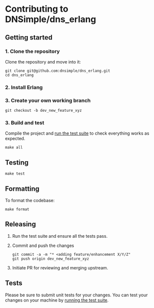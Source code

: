 # Contributing to DNSimple/dns_erlang

## Getting started

### 1. Clone the repository

Clone the repository and move into it:

```shell
git clone git@github.com:dnsimple/dns_erlang.git
cd dns_erlang
```

### 2. Install Erlang

### 3. Create your own working branch

```shell
git checkout -b dev_new_feature_xyz
```

### 3. Build and test

Compile the project and [run the test suite](#testing) to check everything works as expected.

```shell
make all
```

## Testing

```shell
make test
```

## Formatting

To format the codebase:

```shell
make format
```

## Releasing

1. Run the test suite and ensure all the tests pass.

2. Commit and push the changes

    ```shell
    git commit -a -m "* <adding feature/enhancement X/Y/Z"
    git push origin dev_new_feature_xyz
    ```

3. Initiate PR for reviewing and merging upstream.

## Tests

Please be sure to submit unit tests for your changes. You can test your changes on your machine by [running the test suite](#testing).
